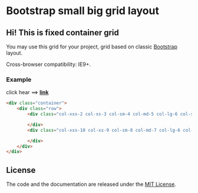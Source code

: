 # Bootstrap small big grid layout

## Hi! This is fixed container grid

You may use this grid for your project, grid based on classic <a href="http://getbootstrap.com/css/#grid" target="_blank">Bootstrap</a> layout.

Cross-browser compatibility: IE9+.

### Example

click hear ==> **<a href="https://arhell.github.io/bootstrap-small-big-grid/" target="_blank">link</a>**

```html
<div class="container">
	<div class="row">
		<div class="col-xxs-2 col-xs-3 col-sm-4 col-md-5 col-lg-6 col-shd-7 col-mhd-8 col-lhd-9 col-fhd-10">

		</div>
		<div class="col-xxs-10 col-xs-9 col-sm-8 col-md-7 col-lg-6 col-shd-8 col-mhd-4 col-lhd-3 col-fhd-2">

		</div>
	</div>
</div>
```

## License

The code and the documentation are released under the [MIT License](LICENSE).